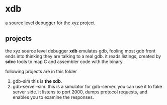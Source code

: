 # xdb

a source level debugger for the xyz project

## projects

the xyz source level debugger **xdb** emulates gdb, fooling most gdb front ends 
into thinking they are talking to a real gdb. it reads listings, created by **sdcc**
tools to map C and assembler code with the binary. 

following projects are in this folder

 1. gdb-sim this is **the xdb**.
 2. gdb-server-sim. this is a simulator for gdb-server. you can use it to fake
    server side. it listens to port 2000, dumps protocol requests, and enables you
    to examine the responses.